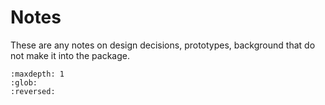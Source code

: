 # Notes

These are any notes on design decisions, prototypes, background that do not make it into the package.

```{toctree}
:maxdepth: 1
:glob:
:reversed:

```
